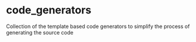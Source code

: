 # code_generators
Collection of the template based code generators to simplify the process of generating the source code
